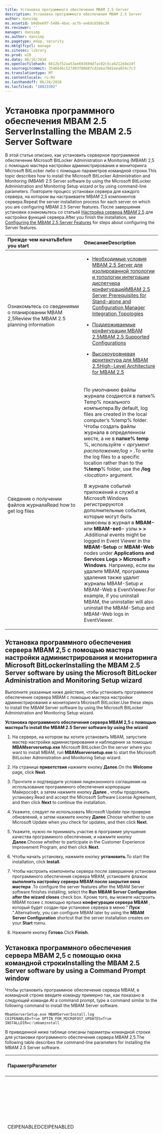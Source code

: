 ```yaml
---
title: Установка программного обеспечения MBAM 2.5 Server
description: Установка программного обеспечения MBAM 2.5 Server
author: dansimp
ms.assetid: b9dbe697-5400-4bac-acfb-ee6dc6586c30
ms.reviewer: ''
manager: dansimp
ms.author: dansimp
ms.pagetype: mdop, security
ms.mktglfcycl: manage
ms.sitesec: library
ms.prod: w10
ms.date: 06/16/2016
ms.openlocfilehash: 6612bf52aa53ae693694d7ac02c5cab212d4e24f
ms.sourcegitcommit: 354664bc527d93f80687cd2eba70d1eea024c7c3
ms.translationtype: MT
ms.contentlocale: ru-RU
ms.lasthandoff: 06/26/2020
ms.locfileid: "10823392"
---
```

# <span data-ttu-id="ec464-103">Установка программного обеспечения MBAM 2.5 Server</span><span class="sxs-lookup"><span data-stu-id="ec464-103">Installing the MBAM 2.5 Server Software</span></span>


<span data-ttu-id="ec464-104">В этой статье описано, как установить серверное программное обеспечение Microsoft BitLocker Administration и Monitoring (MBAM) 2,5 с помощью мастера настройки администрирования и мониторинга Microsoft BitLocker либо с помощью параметров командной строки.</span><span class="sxs-lookup"><span data-stu-id="ec464-104">This topic describes how to install the Microsoft BitLocker Administration and Monitoring (MBAM) 2.5 Server software by using the Microsoft BitLocker Administration and Monitoring Setup wizard or by using command-line parameters.</span></span> <span data-ttu-id="ec464-105">Повторите процесс установки сервера для каждого сервера, на котором вы настраиваете MBAM 2,5 компонентов сервера.</span><span class="sxs-lookup"><span data-stu-id="ec464-105">Repeat the server installation process for each server on which you are configuring MBAM 2.5 Server features.</span></span> <span data-ttu-id="ec464-106">После завершения установки ознакомьтесь со статьей [Настройка сервера MBAM 2,5](configuring-the-mbam-25-server-features.md) для настройки функций сервера.</span><span class="sxs-lookup"><span data-stu-id="ec464-106">After you finish the installation, see [Configuring the MBAM 2.5 Server Features](configuring-the-mbam-25-server-features.md) for steps about configuring the Server features.</span></span>

<table>
<colgroup>
<col width="50%" />
<col width="50%" />
</colgroup>
<thead>
<tr class="header">
<th align="left"><span data-ttu-id="ec464-107">Прежде чем начать</span><span class="sxs-lookup"><span data-stu-id="ec464-107">Before you start</span></span></th>
<th align="left"><span data-ttu-id="ec464-108">Описание</span><span class="sxs-lookup"><span data-stu-id="ec464-108">Description</span></span></th>
</tr>
</thead>
<tbody>
<tr class="odd">
<td align="left"><p><span data-ttu-id="ec464-109">Ознакомьтесь со сведениями о планировании MBAM 2,5</span><span class="sxs-lookup"><span data-stu-id="ec464-109">Review the MBAM 2.5 planning information</span></span></p></td>
<td align="left"><ul>
<li><p><a href="mbam-25-server-prerequisites-for-stand-alone-and-configuration-manager-integration-topologies.md" data-raw-source="[MBAM 2.5 Server Prerequisites for Stand-alone and Configuration Manager Integration Topologies](mbam-25-server-prerequisites-for-stand-alone-and-configuration-manager-integration-topologies.md)"><span data-ttu-id="ec464-110">Необходимые условия MBAM 2.5 Server для изолированной топологии и топологии интеграции диспетчера конфигураций</span><span class="sxs-lookup"><span data-stu-id="ec464-110">MBAM 2.5 Server Prerequisites for Stand-alone and Configuration Manager Integration Topologies</span></span></a></p></li>
<li><p><a href="mbam-25-supported-configurations.md" data-raw-source="[MBAM 2.5 Supported Configurations](mbam-25-supported-configurations.md)"><span data-ttu-id="ec464-111">Поддерживаемые конфигурации MBAM 2.5</span><span class="sxs-lookup"><span data-stu-id="ec464-111">MBAM 2.5 Supported Configurations</span></span></a></p></li>
<li><p><a href="high-level-architecture-for-mbam-25.md" data-raw-source="[High-Level Architecture for MBAM 2.5](high-level-architecture-for-mbam-25.md)"><span data-ttu-id="ec464-112">Высокоуровневая архитектура для MBAM 2.5</span><span class="sxs-lookup"><span data-stu-id="ec464-112">High-Level Architecture for MBAM 2.5</span></span></a></p></li>
</ul></td>
</tr>
<tr class="even">
<td align="left"><p><span data-ttu-id="ec464-113">Сведения о получении файлов журнала</span><span class="sxs-lookup"><span data-stu-id="ec464-113">Read how to get log files</span></span></p></td>
<td align="left"><p><span data-ttu-id="ec464-114">По умолчанию файлы журнала создаются в папке% Temp% локального компьютера.</span><span class="sxs-lookup"><span data-stu-id="ec464-114">By default, log files are created in the local computer’s %temp% folder.</span></span> <span data-ttu-id="ec464-115">Чтобы создать файлы журнала в определенном месте, а не в <strong> папке% temp </strong> %, используйте <strong> </strong> &lt; <em> аргумент расположение/log </em> &gt; .</span><span class="sxs-lookup"><span data-stu-id="ec464-115">To write the log files to a specific location rather than to the <strong>%temp</strong>% folder, use the <strong>/log</strong> &lt;<em>location</em>&gt; argument.</span></span></p>
<p><span data-ttu-id="ec464-116">В журнале событий приложений и служб в Microsoft Windows регистрируются дополнительные события, которые могут быть занесены в журнал в <strong> MBAM- </strong> или <strong> MBAM-веб- </strong> узлы <strong> &gt; &gt; </strong> .</span><span class="sxs-lookup"><span data-stu-id="ec464-116">Additional events might be logged in Event Viewer in the <strong>MBAM-Setup</strong> or <strong>MBAM-Web</strong> nodes under <strong>Applications and Services Logs &gt; Microsoft &gt; Windows</strong>.</span></span> <span data-ttu-id="ec464-117">Например, если вы удалите MBAM, программа удаления также удалит журналы MBAM-Setup и MBAM-Web в EventViewer.</span><span class="sxs-lookup"><span data-stu-id="ec464-117">For example, if you uninstall MBAM, the uninstaller will also uninstall the MBAM-Setup and MBAM-Web logs in EventViewer.</span></span></p></td>
</tr>
</tbody>
</table>

 

## <span data-ttu-id="ec464-118">Установка программного обеспечения сервера MBAM 2,5 с помощью мастера настройки администрирования и мониторинга Microsoft BitLocker</span><span class="sxs-lookup"><span data-stu-id="ec464-118">Installing the MBAM 2.5 Server software by using the Microsoft BitLocker Administration and Monitoring Setup wizard</span></span>


<span data-ttu-id="ec464-119">Выполните указанные ниже действия, чтобы установить программное обеспечение сервера MBAM с помощью мастера настройки администрирования и мониторинга Microsoft BitLocker.</span><span class="sxs-lookup"><span data-stu-id="ec464-119">Use these steps to install the MBAM Server software by using the Microsoft BitLocker Administration and Monitoring Setup wizard.</span></span>

**<span data-ttu-id="ec464-120">Установка программного обеспечения сервера MBAM 2,5 с помощью мастера</span><span class="sxs-lookup"><span data-stu-id="ec464-120">To install the MBAM 2.5 Server software by using the wizard</span></span>**

1.  <span data-ttu-id="ec464-121">На сервере, на котором вы хотите установить MBAM, запустите мастер настройки администрирования и наблюдения за помощью **MBAMserversetup.exe** Microsoft BitLocker.</span><span class="sxs-lookup"><span data-stu-id="ec464-121">On the server where you want to install MBAM, run **MBAMserversetup.exe** to start the Microsoft BitLocker Administration and Monitoring Setup wizard.</span></span>

2.  <span data-ttu-id="ec464-122">На странице **приветствия** нажмите кнопку **Далее**.</span><span class="sxs-lookup"><span data-stu-id="ec464-122">On the **Welcome** page, click **Next**.</span></span>

3.  <span data-ttu-id="ec464-123">Прочтите и подтвердите условия лицензионного соглашения на использование программного обеспечения корпорации Майкрософт, а затем нажмите кнопку **Далее** , чтобы продолжить установку.</span><span class="sxs-lookup"><span data-stu-id="ec464-123">Read and accept the Microsoft Software License Agreement, and then click **Next** to continue the installation.</span></span>

4.  <span data-ttu-id="ec464-124">Укажите, следует ли использовать Microsoft Update при проверке обновлений, а затем нажмите кнопку **Далее**.</span><span class="sxs-lookup"><span data-stu-id="ec464-124">Choose whether to use Microsoft Update when you check for updates, and then click **Next**.</span></span>

5.  <span data-ttu-id="ec464-125">Укажите, нужно ли принимать участие в программе улучшения качества программного обеспечения, и нажмите кнопку **Далее**.</span><span class="sxs-lookup"><span data-stu-id="ec464-125">Choose whether to participate in the Customer Experience Improvement Program, and then click **Next**.</span></span>

6.  <span data-ttu-id="ec464-126">Чтобы начать установку, нажмите кнопку **установить**.</span><span class="sxs-lookup"><span data-stu-id="ec464-126">To start the installation, click **Install**.</span></span>

7.  <span data-ttu-id="ec464-127">Чтобы настроить компоненты сервера после завершения установки программного обеспечения сервера MBAM, установите флажок **выполнить настройку сервера MBAM после закрытия окна мастера** .</span><span class="sxs-lookup"><span data-stu-id="ec464-127">To configure the server features after the MBAM Server software finishes installing, select the **Run MBAM Server Configuration after the wizard closes** check box.</span></span> <span data-ttu-id="ec464-128">Кроме того, вы можете настроить MBAM позже с помощью ярлыка **конфигурации сервера MBAM** , который будет создан при установке сервера в меню " **Пуск** ".</span><span class="sxs-lookup"><span data-stu-id="ec464-128">Alternatively, you can configure MBAM later by using the **MBAM Server Configuration** shortcut that the server installation creates on your **Start** menu.</span></span>

8.  <span data-ttu-id="ec464-129">Нажмите кнопку **Готово**.</span><span class="sxs-lookup"><span data-stu-id="ec464-129">Click **Finish**.</span></span>

## <span data-ttu-id="ec464-130">Установка программного обеспечения сервера MBAM 2,5 с помощью окна командной строки</span><span class="sxs-lookup"><span data-stu-id="ec464-130">Installing the MBAM 2.5 Server software by using a Command Prompt window</span></span>


<span data-ttu-id="ec464-131">Чтобы установить программное обеспечение сервера MBAM, в командной строке введите команду примерно так, как показано в следующей команде.</span><span class="sxs-lookup"><span data-stu-id="ec464-131">At a command prompt, type a command similar to the following command to install the MBAM Server software.</span></span>

``` syntax
MbamServerSetup.exe MBAMServerInstall.log
CEIPENABLED=True OPTIN_FOR_MICROFOST_UPDATES=True INSTALLDIR=c:\mbaminstall
```

<span data-ttu-id="ec464-132">В приведенной ниже таблице описаны параметры командной строки для установки программного обеспечения сервера MBAM 2,5.</span><span class="sxs-lookup"><span data-stu-id="ec464-132">The following table describes the command-line parameters for installing the MBAM 2.5 Server software.</span></span>

<table>
<colgroup>
<col width="33%" />
<col width="33%" />
<col width="33%" />
</colgroup>
<thead>
<tr class="header">
<th align="left"><span data-ttu-id="ec464-133">Параметр</span><span class="sxs-lookup"><span data-stu-id="ec464-133">Parameter</span></span></th>
<th align="left"><span data-ttu-id="ec464-134">Значение параметра</span><span class="sxs-lookup"><span data-stu-id="ec464-134">Parameter value</span></span></th>
<th align="left"><span data-ttu-id="ec464-135">Описание</span><span class="sxs-lookup"><span data-stu-id="ec464-135">Description</span></span></th>
</tr>
</thead>
<tbody>
<tr class="odd">
<td align="left"><p><span data-ttu-id="ec464-136">CEIPENABLED</span><span class="sxs-lookup"><span data-stu-id="ec464-136">CEIPENABLED</span></span></p></td>
<td align="left"><p><span data-ttu-id="ec464-137">Истина ложь</span><span class="sxs-lookup"><span data-stu-id="ec464-137">True False</span></span></p></td>
<td align="left"><p><span data-ttu-id="ec464-138">Истина — участие в программе улучшения качества программного обеспечения, которая помогает корпорации Майкрософт определить, какие функции MBAM нужно улучшить.</span><span class="sxs-lookup"><span data-stu-id="ec464-138">True - participate in the Customer Improvement Experience Program, which helps Microsoft identify which MBAM features to improve.</span></span></p>
<p><span data-ttu-id="ec464-139">Ложь – не принимать участие в программе улучшения качества программного обеспечения.</span><span class="sxs-lookup"><span data-stu-id="ec464-139">False – do not participate in the Customer Improvement Experience Program.</span></span></p></td>
</tr>
<tr class="even">
<td align="left"><p><span data-ttu-id="ec464-140">OPTIN_FOR_MICROSOFT_UPDATES</span><span class="sxs-lookup"><span data-stu-id="ec464-140">OPTIN_FOR_MICROSOFT_UPDATES</span></span></p></td>
<td align="left"><p><span data-ttu-id="ec464-141">Истина ложь</span><span class="sxs-lookup"><span data-stu-id="ec464-141">True False</span></span></p></td>
<td align="left"><p><span data-ttu-id="ec464-142">Истина — используйте Microsoft Update для обеспечения безопасности и актуальности вашего компьютера для Windows и других продуктов Майкрософт, включая MBAM.</span><span class="sxs-lookup"><span data-stu-id="ec464-142">True - use Microsoft Update to keep your computer secure and up-to-date for Windows and other Microsoft products, including MBAM.</span></span></p>
<p><span data-ttu-id="ec464-143">False — не использовать центра обновления Майкрософт</span><span class="sxs-lookup"><span data-stu-id="ec464-143">False – do not use Microsoft Update</span></span></p></td>
</tr>
<tr class="odd">
<td align="left"><p><span data-ttu-id="ec464-144">INSTALLDIR</span><span class="sxs-lookup"><span data-stu-id="ec464-144">INSTALLDIR</span></span></p></td>
<td align="left"><p><span data-ttu-id="ec464-145">&lt;Путь&gt;</span><span class="sxs-lookup"><span data-stu-id="ec464-145">&lt;Path&gt;</span></span></p></td>
<td align="left"><p><span data-ttu-id="ec464-146">Расположение, в которое вы хотите установить MBAM.</span><span class="sxs-lookup"><span data-stu-id="ec464-146">Location where you want to install MBAM.</span></span></p>
<p><span data-ttu-id="ec464-147">Пример.</span><span class="sxs-lookup"><span data-stu-id="ec464-147">Example:</span></span></p>
<p><span data-ttu-id="ec464-148">INSTALLDIR = c:\mbaminstall</span><span class="sxs-lookup"><span data-stu-id="ec464-148">INSTALLDIR=c:\mbaminstall</span></span></p></td>
</tr>
<tr class="even">
<td align="left"><p><span data-ttu-id="ec464-149">FORCE_UNINSTALL</span><span class="sxs-lookup"><span data-stu-id="ec464-149">FORCE_UNINSTALL</span></span></p></td>
<td align="left"><p><span data-ttu-id="ec464-150">Истина ложь</span><span class="sxs-lookup"><span data-stu-id="ec464-150">True False</span></span></p></td>
<td align="left"><p><span data-ttu-id="ec464-151">True-продолжить процесс удаления MBAM, даже если все компоненты не будут удалены.</span><span class="sxs-lookup"><span data-stu-id="ec464-151">True - continue the process of uninstalling MBAM, even if any features fail to be removed.</span></span></p>
<p><span data-ttu-id="ec464-152">False (значение по умолчанию) Если настраиваемое действие по удалению не может удалить добавленный компонент сервера MBAM, удаление завершается сбоем и MBAM остается установленным.</span><span class="sxs-lookup"><span data-stu-id="ec464-152">False (default) if the uninstallation custom action fails to remove an added MBAM Server feature, the uninstallation fails, and MBAM remains installed.</span></span></p>
<p><span data-ttu-id="ec464-153">В обоих случаях все возможности, которые были успешно удалены при попытке удалить MBAM, не удаляются.</span><span class="sxs-lookup"><span data-stu-id="ec464-153">In both instances, any features that were successfully removed during the attempt to uninstall MBAM stay removed.</span></span></p></td>
</tr>
</tbody>
</table>

 



## <span data-ttu-id="ec464-154">Статьи по теме</span><span class="sxs-lookup"><span data-stu-id="ec464-154">Related topics</span></span>


[<span data-ttu-id="ec464-155">Развертывание MBAM 2.5</span><span class="sxs-lookup"><span data-stu-id="ec464-155">Deploying MBAM 2.5</span></span>](deploying-mbam-25.md)

[<span data-ttu-id="ec464-156">Настройка компонентов сервера MBAM 2.5 Server</span><span class="sxs-lookup"><span data-stu-id="ec464-156">Configuring the MBAM 2.5 Server Features</span></span>](configuring-the-mbam-25-server-features.md)

 

## <span data-ttu-id="ec464-157">У вас есть предложение MBAM?</span><span class="sxs-lookup"><span data-stu-id="ec464-157">Got a suggestion for MBAM?</span></span>
- <span data-ttu-id="ec464-158">Здесь вы можете добавить предложения и проголосовать [здесь](http://mbam.uservoice.com/forums/268571-microsoft-bitlocker-administration-and-monitoring).</span><span class="sxs-lookup"><span data-stu-id="ec464-158">Add or vote on suggestions [here](http://mbam.uservoice.com/forums/268571-microsoft-bitlocker-administration-and-monitoring).</span></span> 
- <span data-ttu-id="ec464-159">Для MBAM проблемы используйте [MBAM Форум TechNet](https://social.technet.microsoft.com/Forums/home?forum=mdopmbam).</span><span class="sxs-lookup"><span data-stu-id="ec464-159">For MBAM issues, use the [MBAM TechNet Forum](https://social.technet.microsoft.com/Forums/home?forum=mdopmbam).</span></span> 





